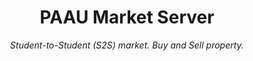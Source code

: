 <h1 align="center">PAAU Market Server</h1>
<p align="center"><i>Student-to-Student (S2S) market. Buy and Sell property.</i></p>
